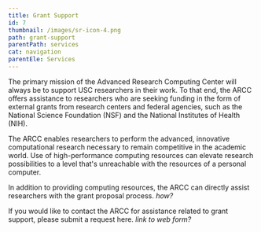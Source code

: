 ```yaml
---
title: Grant Support
id: 7
thumbnail: /images/sr-icon-4.png
path: grant-support
parentPath: services
cat: navigation
parentEle: Services
---
```

The primary mission of the Advanced Research Computing Center will always be to support USC researchers in their work. To that end, the ARCC offers assistance to researchers who are seeking funding in the form of external grants from research centers and federal agencies, such as the National Science Foundation (NSF) and the National Institutes of Health (NIH).

The ARCC enables researchers to perform the advanced, innovative computational research necessary to remain competitive in the academic world. Use of high-performance computing resources can elevate research possibilities to a level that's unreachable with the resources of a personal computer.

In addition to providing computing resources, the ARCC can directly assist researchers with the grant proposal process. *how?*

If you would like to contact the ARCC for assistance related to grant support, please submit a request here. *link to web form?*